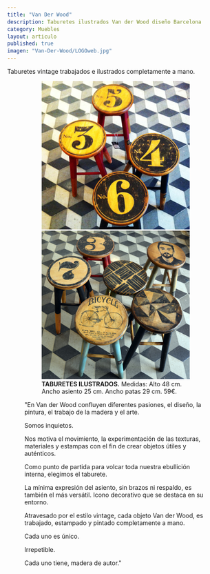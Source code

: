 ```yaml
---
title: "Van Der Wood"
description: Taburetes ilustrados Van der Wood diseño Barcelona
category: Muebles
layout: articulo
published: true
imagen: "Van-Der-Wood/LOGOweb.jpg"
---
```


Taburetes vintage trabajados e ilustrados completamente a mano.


<figure class="half">
<figure>
	<a href="/images/Van-Der-Wood/Web2.jpg"><img src="/images/Van-Der-Wood/Web2.jpg" alt="Taburete ilustrado Van der Wood diseño Barcelona"></a>
	<a href="/images/Van-Der-Wood/TamburetsIG.jpg"><img src="/images/Van-Der-Wood/TamburetsIG.jpg" alt="Taburete ilustrado Van der Wood diseño Barcelona"></a>
<figcaption><b>TABURETES ILUSTRADOS.</b>
	Medidas: Alto 48 cm. Ancho asiento 25 cm. Ancho patas 29 cm. 59€.	
    </figcaption>
</figure>




"En Van der Wood confluyen diferentes pasiones, el diseño, la pintura, el trabajo de la madera y el arte.


Somos inquietos.


Nos motiva el movimiento, la experimentación de las texturas, materiales y estampas con el fin de crear objetos útiles y auténticos.


Como punto de partida para volcar toda nuestra ebullición interna, elegimos el taburete.


La mínima expresión del asiento, sin brazos ni respaldo, es también el más versátil. Icono decorativo que se destaca en su entorno.


Atravesado por el estilo vintage, cada objeto Van der Wood, es trabajado, estampado y pintado completamente a mano.


Cada uno es único.


Irrepetible.


Cada uno tiene, madera de autor."


